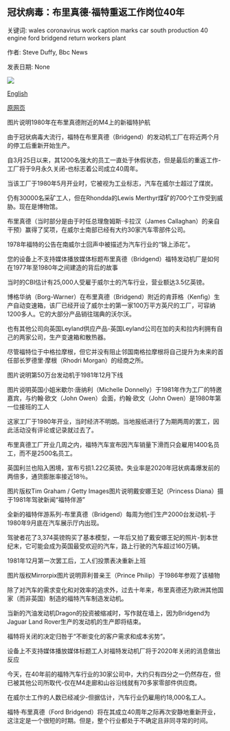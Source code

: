 ## 冠状病毒：布里真德·福特重返工作岗位40年

关键词: wales coronavirus work caption marks car south production 40 engine ford bridgend return workers plant

作者: Steve Duffy, Bbc News

发表日期: None

![](https://ichef.bbci.co.uk/news/1024/branded_news/1230/production/_109565640_fordescortarchive3.jpg)

[English](Coronavirus%3A%20Bridgend%20Ford%20return%20to%20work%20marks%2040%20years.md)

[原网页](https://www.bbc.com/news/uk-wales-50331497)

图片说明1980年在布里真德附近的M4上的新福特护航

由于冠状病毒大流行，福特在布里真德（Bridgend）的发动机工厂在将近两个月的停工后重新开始生产。

自3月25日以来，其1200名强大的员工一直处于休假状态，但是最后的重返工作-工厂将于9月永久关闭-也标志着公司成立40周年。

当该工厂于1980年5月开业时，它被视为工业标志，汽车在威尔士超过了煤炭。

仍有30000名采矿工人，但在Rhondda的Lewis Merthyr煤矿的700个工作受到威胁。现在是博物馆。

布里真德（当时部分是由于时任总理詹姆斯·卡拉汉（James Callaghan）的亲自干预）赢得了奖项，在威尔士南部已经有大约30家汽车零部件公司。

1978年福特的公告在南威尔士回声中被描述为汽车行业的“锦上添花”。

您的设备上不支持媒体播放媒体标题布里真德（Bridgend）福特发动机厂是如何在1977年至1980年之间建造的背后的故事

当时的CBI估计有25,000人受雇于威尔士的汽车行业，营业额达3.5亿英镑。

博格华纳（Borg-Warner）在布里真德（Bridgend）附近的肯菲格（Kenfig）生产自动变速箱，该厂已经开设了威尔士的第一家100万平方英尺的工厂，可容纳1200多人。它的大部分产品销往瑞典的沃尔沃。

也有其他公司向英国Leyland供应产品-英国Leyland公司在加的夫和拉内利拥有自己的两家公司，生产变速箱和散热器。

尽管福特位于中格拉摩根，但它并没有阻止邻国南格拉摩根将自己提升为未来的首任部长罗德里·摩根（Rhodri Morgan）的经商之所。

图片说明第50万台发动机于1981年12月下线

图片说明英国小姐米歇尔·唐纳利（Michelle Donnelly）于1981年作为工厂的特邀嘉宾，与约翰·欧文（John Owen）会面，约翰·欧文（John Owen）是1980年第一位接班的工人

这家工厂于1980年开业，当时经济不明朗。当地报纸进行了为期两周的罢工，因此活动没有评论或记录就过去了。

布里真德工厂开业几周之内，福特汽车宣布因汽车销量下滑而只会雇用1400名员工，而不是2500名员工。

英国利兰也陷入困境，宣布亏损1.22亿英镑。失业率是2020年冠状病毒爆发前的两倍多，通货膨胀率接近18％。

图片版权Tim Graham / Getty Images图片说明戴安娜王妃（Princess Diana）摄于1981年驾驶新闻“福特伴游”

全新的福特伴游系列-布里真德（Bridgend）每周为他们生产2000台发动机-于1980年9月底在汽车展示厅内出现。

驾驶者花了3,374英镑购买了基本模型，一年后又拍了戴安娜王妃的照片-到本世纪末，它可能会成为英国最受欢迎的汽车，路上行驶的汽车超过160万辆。

1981年12月第一次罢工后，工人们投票表决重新上班

图片版权Mirrorpix图片说明菲利普亲王（Prince Philip）于1986年参观了该植物

除了对汽车的需求变化和对效率的追求外，过去十年来，布里真德还为欧洲其他国家（而非英国）制造的福特汽车制造发动机。

当新的汽油发动机Dragon的投资被缩减时，写作就在墙上，因为Bridgend为Jaguar Land Rover生产的发动机的生产即将结束。

福特将关闭的决定归咎于“不断变化的客户需求和成本劣势”。

设备上不支持媒体播放媒体标题工人对福特发动机厂将于2020年关闭的消息做出反应

今天，在40年前的福特汽车行业的30家公司中，大约只有四分之一仍然存在，但已被其他公司所取代-仅在M4走廊和山谷沿线就有70多家零部件供应商。

在威尔士工作的人数已经减少-但据估计，汽车行业仍雇用约18,000名工人。

福特·布里真德（Ford Bridgend）将在其成立40周年之际再次安静地重新开业，这注定是一个很短的时期。但是，整个行业都处于不确定且非同寻常的时间。